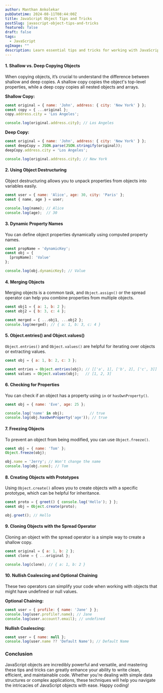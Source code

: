 ```yaml
---
author: Manthan Ankolekar
pubDatetime: 2024-08-11T08:44:00Z
title: JavaScript Object Tips and Tricks
postSlug: javascript-object-tips-and-tricks
featured: false
draft: false
tags:
  - JavaScript
ogImage: ""
description: Learn essential tips and tricks for working with JavaScript objects to improve code performance and readability.
---
```


#### 1. **Shallow vs. Deep Copying Objects**

When copying objects, it’s crucial to understand the difference between shallow and deep copies. A shallow copy copies the object's top-level properties, while a deep copy copies all nested objects and arrays.

**Shallow Copy:**

```javascript
const original = { name: 'John', address: { city: 'New York' } };
const copy = { ...original };
copy.address.city = 'Los Angeles';

console.log(original.address.city); // Los Angeles
```

**Deep Copy:**

```javascript
const original = { name: 'John', address: { city: 'New York' } };
const deepCopy = JSON.parse(JSON.stringify(original));
deepCopy.address.city = 'Los Angeles';

console.log(original.address.city); // New York
```

#### 2. **Using Object Destructuring**

Object destructuring allows you to unpack properties from objects into variables easily.

```javascript
const user = { name: 'Alice', age: 30, city: 'Paris' };
const { name, age } = user;

console.log(name); // Alice
console.log(age);  // 30
```

#### 3. **Dynamic Property Names**

You can define object properties dynamically using computed property names.

```javascript
const propName = 'dynamicKey';
const obj = {
  [propName]: 'Value'
};

console.log(obj.dynamicKey); // Value
```

#### 4. **Merging Objects**

Merging objects is a common task, and `Object.assign()` or the spread operator can help you combine properties from multiple objects.

```javascript
const obj1 = { a: 1, b: 2 };
const obj2 = { b: 3, c: 4 };

const merged = { ...obj1, ...obj2 };
console.log(merged); // { a: 1, b: 3, c: 4 }
```

#### 5. **Object.entries() and Object.values()**

`Object.entries()` and `Object.values()` are helpful for iterating over objects or extracting values.

```javascript
const obj = { a: 1, b: 2, c: 3 };

const entries = Object.entries(obj); // [['a', 1], ['b', 2], ['c', 3]]
const values = Object.values(obj);   // [1, 2, 3]
```

#### 6. **Checking for Properties**

You can check if an object has a property using `in` or `hasOwnProperty()`.

```javascript
const obj = { name: 'Eve', age: 25 };

console.log('name' in obj);            // true
console.log(obj.hasOwnProperty('age')); // true
```

#### 7. **Freezing Objects**

To prevent an object from being modified, you can use `Object.freeze()`.

```javascript
const obj = { name: 'Tom' };
Object.freeze(obj);

obj.name = 'Jerry'; // Won't change the name
console.log(obj.name); // Tom
```

#### 8. **Creating Objects with Prototypes**

Using `Object.create()` allows you to create objects with a specific prototype, which can be helpful for inheritance.

```javascript
const proto = { greet() { console.log('Hello'); } };
const obj = Object.create(proto);

obj.greet(); // Hello
```

#### 9. **Cloning Objects with the Spread Operator**

Cloning an object with the spread operator is a simple way to create a shallow copy.

```javascript
const original = { a: 1, b: 2 };
const clone = { ...original };

console.log(clone); // { a: 1, b: 2 }
```

#### 10. **Nullish Coalescing and Optional Chaining**

These two operators can simplify your code when working with objects that might have undefined or null values.

**Optional Chaining:**

```javascript
const user = { profile: { name: 'Jane' } };
console.log(user.profile?.name); // Jane
console.log(user.account?.email); // undefined
```

**Nullish Coalescing:**

```javascript
const user = { name: null };
console.log(user.name ?? 'Default Name'); // Default Name
```

### Conclusion

JavaScript objects are incredibly powerful and versatile, and mastering these tips and tricks can greatly enhance your ability to write clean, efficient, and maintainable code. Whether you're dealing with simple data structures or complex applications, these techniques will help you navigate the intricacies of JavaScript objects with ease. Happy coding!
